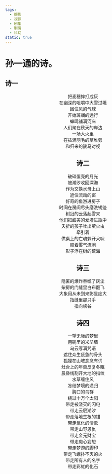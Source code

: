 ```yaml
---
tags:
  - 撷影
  - 视掠
  - 剧集
  - 剧情
  - 科幻
static: true
---
```


# 孙一通的诗。

## 诗一

<center>把麦穗摔打成灰

<center>在幽深的咀嚼中大雪过境

<center>困住风的气球

<center>开始斑斓的远行

<center>蝉鸣铺满河床

<center>人们聚在秋天的岸边

<center>一场大火里

<center>在插满羽毛的草堆旁

<center>和归来的骏马对视

## 诗二

<center>破碎蛋壳的月光 

<center>被潮汐收回深海

<center>作为交换水母上山 

<center>遮住流动的窗 

<center>好奇的鱼游进房子

<center>时间在房间尽头磨洗锈迹

<center>树冠的云落起雪来

<center>他们把甜美的爱灌进瓶中

<center>夭折的孩子吐出萤火虫

<center>牵引着

<center>供桌上的亡魂躲开犬吠

<center>顺着雾气流淌

<center>影子浮在树的荒海

## 诗三

<center>隐匿的爆炸吞噬了灰尘

<center>柴房的门缝里白布翻飞

<center>大象用从未到来彰显庞大

<center>指缝里那只手

<center>指向峡谷

## 诗四

<center>一望无际的梦里

<center>用碗里的米垒墙

<center>乌云写满咒语

<center>遮住众生疲惫的骨头

<center>狐狸在山坡念念有词

<center>灶台上的年兽反复冬眠

<center>晨昏线割开大地的指纹

<center>水草缠住风

<center>冻结梦境的递归

<center>胸口的鸟群

<center>绕过十万个太阳

<center>带走被浇灭的闪电

<center>带走云层潮汐

<center>带走落地生根的锚

<center>带走氧化的情歌

<center>带走山野恩仇

<center>带走金元财宝

<center>带走痴心妄想

<center>带走梦游的脚印

<center>带走飞蛾扑不灭的火

<center>带走所有人的名字

<center>带走彩虹的化石